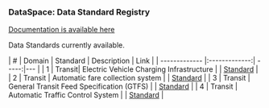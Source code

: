 ### DataSpace: Data Standard Registry

[Documentation is available here](https://standards.dataspace.mobi)

Data Standards currently available.

| #        | Domain           | Standard  | Description | Link |
| ------------- |:-------------:| -----:|--- |
| 1     | Transit| Electric Vehicle Charging Infrastructure | | [Standard](ev_charging/) |
| 2     | Transit |  Automatic fare collection system | | [Standard](fare_collection/) |
| 3 | Transit |  General Transit Feed Specification (GTFS) | | [Standard](gtfs/) |
| 4 | Transit | Automatic Traffic Control System | | [Standard](atcs/) |